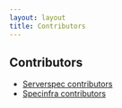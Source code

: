 ```yaml
---
layout: layout
title: Contributors
---
```


## Contributors

 * [Serverspec contributors](https://github.com/serverspec/serverspec/graphs/contributors)
 * [Specinfra contributors](https://github.com/serverspec/specinfra/graphs/contributors)

